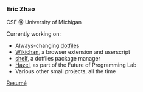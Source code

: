 ### Eric Zhao

CSE @ University of Michigan

Currently working on:
-   Always-changing [dotfiles](https://github.com/Dophin2009/dotfiles)
-   [Wikichan](https://github.com/Dophin2009/wikichan), a browser extension and userscript
-   [shelf](https://github.com/Dophin2009/shelf), a dotfiles package manager
-   [Hazel](https://hazel.org), as part of the Future of Programming Lab
-   Various other small projects, all the time

[Resumé](https://github.com/Dophin2009/cv/releases/download/latest/cv.pdf)
